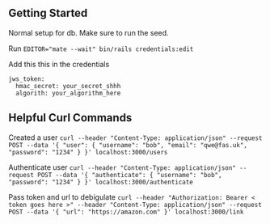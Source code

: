 ## Getting Started

Normal setup for db. Make sure to run the seed.

Run `EDITOR="mate --wait" bin/rails credentials:edit`

Add this this in the credentials

```
jws_token:
  hmac_secret: your_secret_shhh
  algorith: your_algorithm_here
```

## Helpful Curl Commands

Created a user
`curl --header "Content-Type: application/json" --request POST --data '{ "user": { "username": "bob", "email": "qwe@fas.uk", "password": "1234" } }' localhost:3000/users`

Authenticate user
`curl --header "Content-Type: application/json" --request POST --data '{ "authenticate": { "username": "bob", "password": "1234" } }' localhost:3000/authenticate`

Pass token and url to debigulate
`curl --header "Authorization: Bearer < token goes here >" --header "Content-Type: application/json" --request POST --data '{ "url": "https://amazon.com" }' localhost:3000/link`
